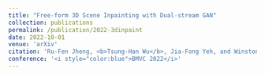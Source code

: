 ```yaml
---
title: "Free-form 3D Scene Inpainting with Dual-stream GAN"
collection: publications
permalink: /publication/2022-3dinpaint
date: 2022-10-01
venue: 'arXiv'
citation: 'Ru-Fen Jheng, <b>Tsung-Han Wu</b>, Jia-Fong Yeh, and Winston H. Hsu'
conference: '<i style="color:blue">BMVC 2022</i>'
---
```

